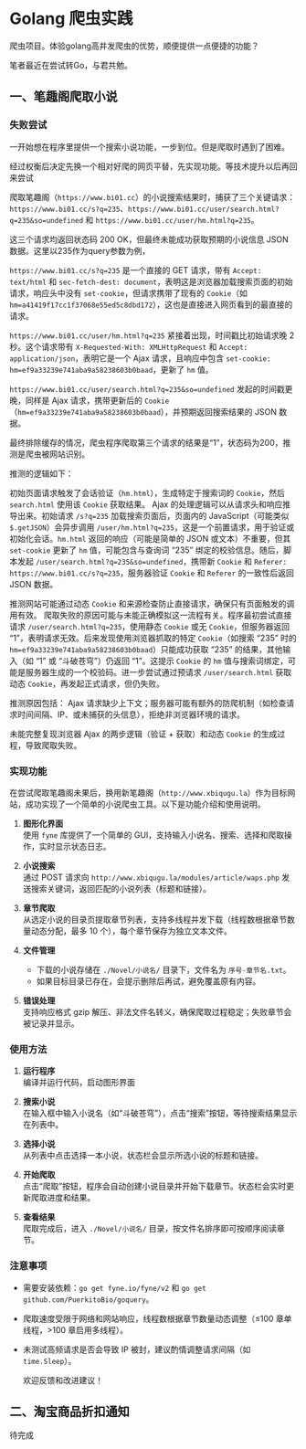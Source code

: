 # Golang 爬虫实践

爬虫项目。体验golang高并发爬虫的优势，顺便提供一点便捷的功能？

笔者最近在尝试转Go，与君共勉。

## 一、笔趣阁爬取小说

### 失败尝试

一开始想在程序里提供一个搜索小说功能，一步到位。但是爬取时遇到了困难。

经过权衡后决定先换一个相对好爬的网页平替，先实现功能。等技术提升以后再回来尝试

爬取笔趣阁（`https://www.bi01.cc`）的小说搜索结果时，捕获了三个关键请求：`https://www.bi01.cc/s?q=235`、`https://www.bi01.cc/user/search.html?q=235&so=undefined` 和 `https://www.bi01.cc/user/hm.html?q=235`。

这三个请求均返回状态码 200 OK，但最终未能成功获取预期的小说信息 JSON 数据。这里以235作为query参数为例，

`https://www.bi01.cc/s?q=235` 是一个直接的 GET 请求，带有 `Accept: text/html` 和 `sec-fetch-dest: document`，表明这是浏览器加载搜索页面的初始请求，响应头中没有 `set-cookie`，但请求携带了现有的 `Cookie`（如 `hm=a41419f17cc1f37068e55ed5c8dbd172`），这也是直接进入网页看到的最直接的请求。

`https://www.bi01.cc/user/hm.html?q=235` 紧接着出现，时间戳比初始请求晚 2 秒。这个请求带有 `X-Requested-With: XMLHttpRequest` 和 `Accept: application/json`，表明它是一个 Ajax 请求，且响应中包含 `set-cookie: hm=ef9a33239e741aba9a58238603b0baad`，更新了 `hm` 值。

`https://www.bi01.cc/user/search.html?q=235&so=undefined` 发起的时间戳更晚，同样是 Ajax 请求，携带更新后的 `Cookie`（`hm=ef9a33239e741aba9a58238603b0baad`），并预期返回搜索结果的 JSON 数据。

最终排除缓存的情况，爬虫程序爬取第三个请求的结果是“1”，状态码为200，推测是爬虫被网站识别。

推测的逻辑如下：

初始页面请求触发了会话验证（`hm.html`），生成特定于搜索词的 `Cookie`，然后 `search.html` 使用该 `Cookie` 获取结果。 Ajax 的处理逻辑可以从请求头和响应推导出来。初始请求 `/s?q=235` 加载搜索页面后，页面内的 JavaScript（可能类似 `$.getJSON`）会异步调用 `/user/hm.html?q=235`，这是一个前置请求，用于验证或初始化会话。`hm.html` 返回的响应（可能是简单的 JSON 或文本）不重要，但其 `set-cookie` 更新了 `hm` 值，可能包含与查询词 “235” 绑定的校验信息。随后，脚本发起 `/user/search.html?q=235&so=undefined`，携带新 `Cookie` 和 `Referer: https://www.bi01.cc/s?q=235`，服务器验证 `Cookie` 和 `Referer` 的一致性后返回 JSON 数据。

推测网站可能通过动态 `Cookie` 和来源检查防止直接请求，确保只有页面触发的调用有效。 爬取失败的原因可能与未能正确模拟这一流程有关。程序最初尝试直接请求 `/user/search.html?q=235`，使用静态 `Cookie` 或无 `Cookie`，但服务器返回 “1”，表明请求无效。后来发现使用浏览器抓取的特定 `Cookie`（如搜索 “235” 时的 `hm=ef9a33239e741aba9a58238603b0baad`）只能成功获取 “235” 的结果，其他输入（如 “1” 或 “斗破苍穹”）仍返回 “1”。这提示 `Cookie` 的 `hm` 值与搜索词绑定，可能是服务器生成的一个校验码。进一步尝试通过预请求 `/user/search.html` 获取动态 `Cookie`，再发起正式请求，但仍失败。

推测原因包括： Ajax 请求缺少上下文；服务器可能有额外的防爬机制（如检查请求时间间隔、IP、或未捕获的头信息），拒绝非浏览器环境的请求。

未能完整复现浏览器 Ajax 的两步逻辑（验证 + 获取）和动态 `Cookie` 的生成过程，导致爬取失败。

### 实现功能

在尝试爬取笔趣阁未果后，换用新笔趣阁（`http://www.xbiqugu.la`）作为目标网站，成功实现了一个简单的小说爬虫工具。以下是功能介绍和使用说明。

1. **图形化界面**  
   使用 `fyne` 库提供了一个简单的 GUI，支持输入小说名、搜索、选择和爬取操作，实时显示状态日志。

2. **小说搜索**  
   通过 POST 请求向 `http://www.xbiqugu.la/modules/article/waps.php` 发送搜索关键词，返回匹配的小说列表（标题和链接）。

3. **章节爬取**  
   从选定小说的目录页提取章节列表，支持多线程并发下载（线程数根据章节数量动态分配，最多 10 个），每个章节保存为独立文本文件。

4. **文件管理**  
   - 下载的小说存储在 `./Novel/小说名/` 目录下，文件名为 `序号-章节名.txt`。  
   - 如果目标目录已存在，会提示删除后再试，避免覆盖原有内容。

5. **错误处理**  
   支持响应格式 gzip 解压、非法文件名转义，确保爬取过程稳定；失败章节会被记录并显示。

### 使用方法

1. **运行程序**  
   编译并运行代码，启动图形界面

2. **搜索小说**  
   在输入框中输入小说名（如“斗破苍穹”），点击“搜索”按钮，等待搜索结果显示在列表中。

3. **选择小说**  
   从列表中点击选择一本小说，状态栏会显示所选小说的标题和链接。

4. **开始爬取**  
   点击“爬取”按钮，程序会自动创建小说目录并开始下载章节。状态栏会实时更新爬取进度和结果。

5. **查看结果**  
   爬取完成后，进入 `./Novel/小说名/` 目录，按文件名排序即可按顺序阅读章节。

### 注意事项
- 需要安装依赖：`go get fyne.io/fyne/v2` 和 `go get github.com/PuerkitoBio/goquery`。

- 爬取速度受限于网络和网站响应，线程数根据章节数量动态调整（≤100 章单线程，>100 章启用多线程）。

- 未测试高频请求是否会导致 IP 被封，建议酌情调整请求间隔（如 `time.Sleep`）。

  欢迎反馈和改进建议！



## 二、淘宝商品折扣通知

待完成

